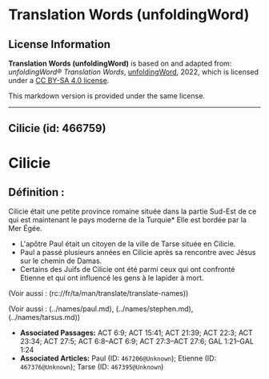 # Translation Words (unfoldingWord)

## License Information

**Translation Words (unfoldingWord)** is based on and adapted from: _unfoldingWord® Translation Words_, [unfoldingWord](https://unfoldingword.org/utw), 2022, which is licensed under a [CC BY-SA 4.0 license](https://creativecommons.org/licenses/by-sa/4.0/legalcode.en).

This markdown version is provided under the same license.



--------------------------------

## Cilicie (id: 466759)

Cilicie
=======

Définition :
------------

Cilicie était une petite province romaine située dans la partie Sud\-Est de ce qui est maintenant le pays moderne de la Turquie\* Elle est bordée par la Mer Égée.

* L'apôtre Paul était un citoyen de la ville de Tarse située en Cilicie.
* Paul a passé plusieurs années en Cilicie après sa rencontre avec Jésus sur le chemin de Damas.
* Certains des Juifs de Cilicie ont été parmi ceux qui ont confronté Etienne et qui ont influencé les gens à le lapider à mort.

(Voir aussi : (rc://fr/ta/man/translate/translate\-names))

(Voir aussi : (../names/paul.md), (../names/stephen.md), (../names/tarsus.md))

* **Associated Passages:** ACT 6:9; ACT 15:41; ACT 21:39; ACT 22:3; ACT 23:34; ACT 27:5; ACT 6:8–ACT 6:9; ACT 27:3–ACT 27:6; GAL 1:21–GAL 1:24
* **Associated Articles:** Paul (ID: `467206@Unknown`); Etienne (ID: `467376@Unknown`); Tarse (ID: `467395@Unknown`)


